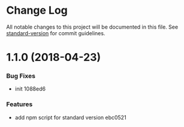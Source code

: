 # Change Log

All notable changes to this project will be documented in this file. See [standard-version](https://github.com/conventional-changelog/standard-version) for commit guidelines.

<a name="1.1.0"></a>
# 1.1.0 (2018-04-23)


### Bug Fixes

* init 1088ed6


### Features

* add npm script for standard version ebc0521
